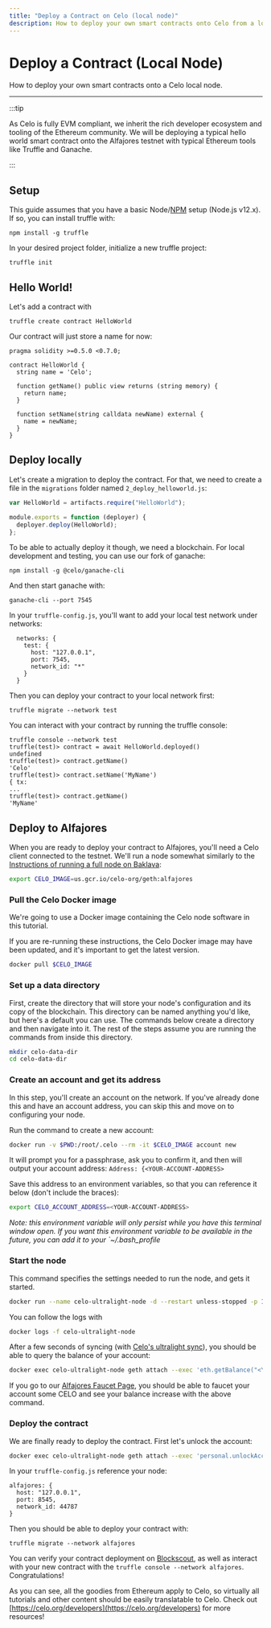 ```yaml
---
title: "Deploy a Contract on Celo (local node)"
description: How to deploy your own smart contracts onto Celo from a local node.
---
```


# Deploy a Contract (Local Node)

How to deploy your own smart contracts onto a Celo local node.

---

:::tip

As Celo is fully EVM compliant, we inherit the rich developer ecosystem and tooling of the Ethereum community. We will be deploying a typical hello world smart contract onto the Alfajores testnet with typical Ethereum tools like Truffle and Ganache.

:::

## Setup

This guide assumes that you have a basic Node/[NPM](https://www.npmjs.com/get-npm) setup (Node.js v12.x). If so, you can install truffle with:

```
npm install -g truffle
```

In your desired project folder, initialize a new truffle project:

```
truffle init
```

## Hello World!

Let's add a contract with

```
truffle create contract HelloWorld
```

Our contract will just store a name for now:

```solidity
pragma solidity >=0.5.0 <0.7.0;

contract HelloWorld {
  string name = 'Celo';

  function getName() public view returns (string memory) {
    return name;
  }

  function setName(string calldata newName) external {
    name = newName;
  }
}
```

## Deploy locally

Let's create a migration to deploy the contract. For that, we need to create a file in the `migrations` folder named `2_deploy_helloworld.js`:

```javascript
var HelloWorld = artifacts.require("HelloWorld");

module.exports = function (deployer) {
  deployer.deploy(HelloWorld);
};
```

To be able to actually deploy it though, we need a blockchain. For local development and testing, you can use our fork of ganache:

```
npm install -g @celo/ganache-cli
```

And then start ganache with:

```
ganache-cli --port 7545
```

In your `truffle-config.js`, you'll want to add your local test network under networks:

```
  networks: {
    test: {
      host: "127.0.0.1",
      port: 7545,
      network_id: "*"
    }
  }
```

Then you can deploy your contract to your local network first:

```
truffle migrate --network test
```

You can interact with your contract by running the truffle console:

```
truffle console --network test
truffle(test)> contract = await HelloWorld.deployed()
undefined
truffle(test)> contract.getName()
'Celo'
truffle(test)> contract.setName('MyName')
{ tx:
...
truffle(test)> contract.getName()
'MyName'
```

## Deploy to Alfajores

When you are ready to deploy your contract to Alfajores, you'll need a Celo client connected to the testnet. We'll run a node somewhat similarly to the [Instructions of running a full node on Baklava](/network/baklava/run-full-node):

```bash
export CELO_IMAGE=us.gcr.io/celo-org/geth:alfajores
```

### Pull the Celo Docker image

We're going to use a Docker image containing the Celo node software in this tutorial.

If you are re-running these instructions, the Celo Docker image may have been updated, and it's important to get the latest version.

```bash
docker pull $CELO_IMAGE
```

### Set up a data directory

First, create the directory that will store your node's configuration and its copy of the blockchain. This directory can be named anything you'd like, but here's a default you can use. The commands below create a directory and then navigate into it. The rest of the steps assume you are running the commands from inside this directory.

```bash
mkdir celo-data-dir
cd celo-data-dir
```

### Create an account and get its address

In this step, you'll create an account on the network. If you've already done this and have an account address, you can skip this and move on to configuring your node.

Run the command to create a new account:

```bash
docker run -v $PWD:/root/.celo --rm -it $CELO_IMAGE account new
```

It will prompt you for a passphrase, ask you to confirm it, and then will output your account address: `Address: {<YOUR-ACCOUNT-ADDRESS>`

Save this address to an environment variables, so that you can reference it below (don't include the braces):

```bash
export CELO_ACCOUNT_ADDRESS=<YOUR-ACCOUNT-ADDRESS>
```

_Note: this environment variable will only persist while you have this terminal window open. If you want this environment variable to be available in the future, you can add it to your `~/.bash_profile_

### Start the node

This command specifies the settings needed to run the node, and gets it started.

```bash
docker run --name celo-ultralight-node -d --restart unless-stopped -p 127.0.0.1:8545:8545 -v $PWD:/root/.celo $CELO_IMAGE --verbosity 3  --syncmode lightest --http --http.addr 0.0.0.0 --http.api eth,net,web3,debug,admin,personal --etherbase $CELO_ACCOUNT_ADDRESS --alfajores --datadir=/root/.celo --allow-insecure-unlock
```

You can follow the logs with

```bash
docker logs -f celo-ultralight-node
```

After a few seconds of syncing (with [Celo's ultralight sync](/protocol/consensus/ultralight-sync)), you should be able to query the balance of your account:

```bash
docker exec celo-ultralight-node geth attach --exec 'eth.getBalance("<YOUR-ACCOUNT-ADDRESS>")'
```

If you go to our [Alfajores Faucet Page](https://faucet.celo.org), you should be able to faucet your account some CELO and see your balance increase with the above command.

### Deploy the contract

We are finally ready to deploy the contract. First let's unlock the account:

```bash
docker exec celo-ultralight-node geth attach --exec 'personal.unlockAccount("<YOUR-ACCOUNT-ADDRESS>", "<YOUR-ACCOUNT-PASSWORD>")'
```

In your `truffle-config.js` reference your node:

```
alfajores: {
  host: "127.0.0.1",
  port: 8545,
  network_id: 44787
}
```

Then you should be able to deploy your contract with:

```
truffle migrate --network alfajores
```

You can verify your contract deployment on [Blockscout](https://alfajores-blockscout.celo-testnet.org/), as well as interact with your new contract with the `truffle console --network alfajores`. Congratulations!

As you can see, all the goodies from Ethereum apply to Celo, so virtually all tutorials and other content should be easily translatable to Celo. Check out [https://celo.org/developers](https://celo.org/developers) for more resources!
